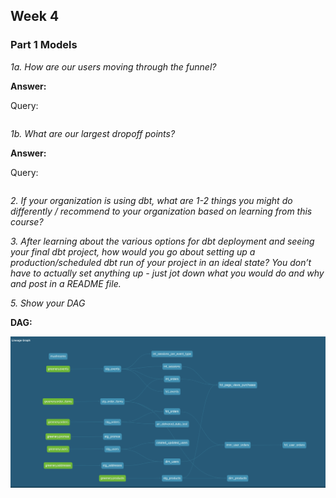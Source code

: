 ## Week 4

### Part 1 Models 

*1a. How are our users moving through the funnel?*

 **Answer:**

Query:
```ruby

```

*1b. What are our largest dropoff points?*


 **Answer:**


Query:
```ruby

```

*2. If your organization is using dbt, what are 1-2 things you might do differently / recommend to your organization based on learning from this course?*

*3. After learning about the various options for dbt deployment and seeing your final dbt project, how would you go about setting up a production/scheduled dbt run of your project in an ideal state? You don’t have to actually set anything up - just jot down what you would do and why and post in a README file.*

*5. Show your DAG*

**DAG:**

![](DAGweek3.png)